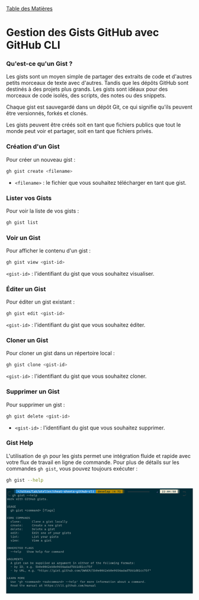 <a href="README.md">Table des Matières</a>

# Gestion des Gists GitHub avec GitHub CLI

### Qu'est-ce qu'un Gist ?

Les gists sont un moyen simple de partager des extraits de code et d'autres petits morceaux de texte avec d'autres. Tandis que les dépôts GitHub sont destinés à des projets plus grands. Les gists sont idéaux pour des morceaux de code isolés, des scripts, des notes ou des snippets. 

Chaque gist est sauvegardé dans un dépôt Git, ce qui signifie qu'ils peuvent être versionnés, forkés et clonés.

Les gists peuvent être créés soit en tant que fichiers publics que tout le monde peut voir et partager, soit en tant que fichiers privés.

### Création d'un Gist

Pour créer un nouveau gist :

```bash
gh gist create <filename>
```

- `<filename>` : le fichier que vous souhaitez télécharger en tant que gist.


### Lister vos Gists

Pour voir la liste de vos gists :

```bash
gh gist list
```

### Voir un Gist

Pour afficher le contenu d'un gist :

```bash
gh gist view <gist-id>
```
 `<gist-id>` : l'identifiant du gist que vous souhaitez visualiser.



### Éditer un Gist

Pour éditer un gist existant :

```bash
gh gist edit <gist-id>
```

`<gist-id>` : l'identifiant du gist que vous souhaitez éditer.


### Cloner un Gist

Pour cloner un gist dans un répertoire local :

```bash
gh gist clone <gist-id>
```
`<gist-id>` : l'identifiant du gist que vous souhaitez cloner.

### Supprimer un Gist

Pour supprimer un gist :

```bash
gh gist delete <gist-id>
```

- `<gist-id>` : l'identifiant du gist que vous souhaitez supprimer.

### Gist Help 

L'utilisation de `gh` pour les gists permet une intégration fluide et rapide avec votre flux de travail en ligne de commande. Pour plus de détails sur les commandes `gh gist`, vous pouvez toujours exécuter :

```bash
gh gist --help
```

<p align="center"><img src="images/gistHelp.png" /></p>
<br>